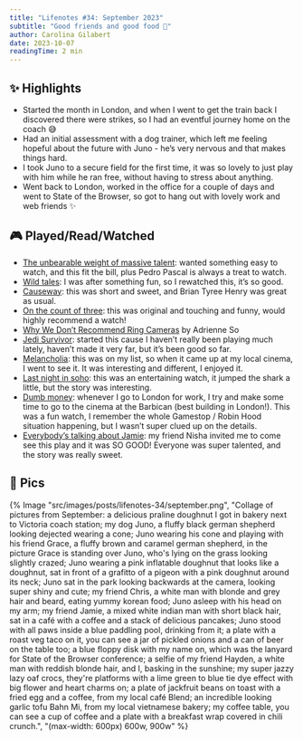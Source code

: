 ```yaml
---
title: "Lifenotes #34: September 2023"
subtitle: "Good friends and good food 💛"
author: Carolina Gilabert
date: 2023-10-07
readingTime: 2 min
---
```


## ✨ Highlights

- Started the month in London, and when I went to get the train back I discovered there were strikes, so I had an eventful journey home on the coach 😅
- Had an initial assessment with a dog trainer, which left me feeling hopeful about the future with Juno - he’s very nervous and that makes things hard.
- I took Juno to a secure field for the first time, it was so lovely to just play with him while he ran free, without having to stress about anything.
- Went back to London, worked in the office for a couple of days and went to State of the Browser, so got to hang out with lovely work and web friends ✨

## 🎮 Played/Read/Watched

- [The unbearable weight of massive talent](https://www.imdb.com/title/tt11291274/): wanted something easy to watch, and this fit the bill, plus Pedro Pascal is always a treat to watch.
- [Wild tales](https://www.imdb.com/title/tt3011894/): I was after something fun, so I rewatched this, it’s so good.
- [Causeway](https://www.imdb.com/title/tt10192406/): this was short and sweet, and Brian Tyree Henry was great as usual.
- [On the count of three](https://www.imdb.com/title/tt11160650/): this was original and touching and funny, would highly recommend a watch!
- [Why We Don’t Recommend Ring Cameras](https://www.wired.com/story/why-we-do-not-recommend-ring/) by Adrienne So
- [Jedi Survivor](https://store.playstation.com/en-gb/product/EP0006-PPSA07784_00-APPLEJACKGAME000): started this cause I haven’t really been playing much lately, haven’t made it very far, but it’s been good so far.
- [Melancholia](https://www.imdb.com/title/tt1527186/): this was on my list, so when it came up at my local cinema, I went to see it. It was interesting and different, I enjoyed it.
- [Last night in soho](https://www.imdb.com/title/tt9639470/): this was an entertaining watch, it jumped the shark a little, but the story was interesting.
- [Dumb money](https://www.imdb.com/title/tt13957560/): whenever I go to London for work, I try and make some time to go to the cinema at the Barbican (best building in London!). This was a fun watch, I remember the whole Gamestop / Robin Hood situation happening, but I wasn’t super clued up on the details.
- [Everybody’s talking about Jamie](https://everybodystalkingaboutjamie.co.uk/): my friend Nisha invited me to come see this play and it was SO GOOD! Everyone was super talented, and the story was really sweet.

## 📸 Pics

{% Image "src/images/posts/lifenotes-34/september.png", "Collage of pictures from September: a delicious praline doughnut I got in bakery next to Victoria coach station; my dog Juno, a fluffy black german shepherd looking dejected wearing a cone; Juno wearing his cone and playing with his friend Grace, a fluffy brown and caramel german shepherd, in the picture Grace is standing over Juno, who's lying on the grass looking slightly crazed; Juno wearing a pink inflatable doughnut that looks like a doughnut, sat in front of a grafitto of a pigeon with a pink doughnut around its neck; Juno sat in the park looking backwards at the camera, looking super shiny and cute; my friend Chris, a white man with blonde and grey hair and beard, eating yummy korean food; Juno asleep with his head on my arm; my friend Jamie, a mixed white indian man with short black hair, sat in a café with a coffee and a stack of delicious pancakes; Juno stood with all paws inside a blue paddling pool, drinking from it; a plate with a roast veg taco on it, you can see a jar of pickled onions and a can of beer on the table too; a blue floppy disk with my name on, which was the lanyard for State of the Browser conference; a selfie of my friend Hayden, a white man with reddish blonde hair, and I, basking in the sunshine; my super jazzy lazy oaf crocs, they're platforms with a lime green to blue tie dye effect with big flower and heart charms on; a plate of jackfruit beans on toast with a fried egg and a coffee, from my local café Blend; an incredible looking garlic tofu Bahn Mi, from my local vietnamese bakery; my coffee table, you can see a cup of coffee and a plate with a breakfast wrap covered in chili crunch.", "(max-width: 600px) 600w, 900w" %}

